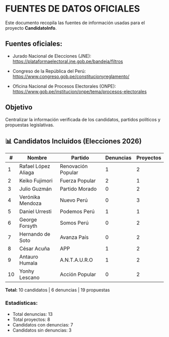 # FUENTES DE DATOS OFICIALES

Este documento recopila las fuentes de información usadas para el proyecto **CandidatoInfo**.

## Fuentes oficiales:
- Jurado Nacional de Elecciones (JNE): 
https://plataformaelectoral.jne.gob.pe/bandeja/filtros

- Congreso de la República del Perú: 
https://www.congreso.gob.pe/constitucionyreglamento/


- Oficina Nacional de Procesos Electorales (ONPE): 
https://www.gob.pe/institucion/onpe/tema/procesos-electorales


## Objetivo
Centralizar la información verificada de los candidatos, partidos políticos y propuestas legislativas.


## 📊 Candidatos Incluidos (Elecciones 2026)

| # |       Nombre          | Partido               | Denuncias | Proyectos |
|---|-----------------------|---------|-------------|-----------|
| 1 | Rafael López Aliaga   | Renovación Popular    | 1         |         2 |
| 2 | Keiko Fujimori        | Fuerza Popular        | 2         |         1 |
| 3 | Julio Guzmán          | Partido Morado        | 0         |         2 |
| 4 | Verónika Mendoza      | Nuevo Perú            | 0         |         3 |
| 5 | Daniel Urresti        | Podemos Perú          | 1         |         1 |
| 6 | George Forsyth        | Somos Perú            | 0         |         2 |
| 7 | Hernando de Soto      | Avanza País           | 0         |         2 |
| 8 | César Acuña           | APP                   | 1         |         2 |
| 9 | Antauro Humala        | A.N.T.A.U.R.O         | 1         |         2 |
| 10 | Yonhy Lescano        | Acción Popular        | 0         |         2 |       

**Total:** 10 candidatos | 6 denuncias | 19 propuestas


### Estadísticas:
- Total denuncias: 13
- Total proyectos: 8
- Candidatos con denuncias: 7
- Candidatos sin denuncias: 3